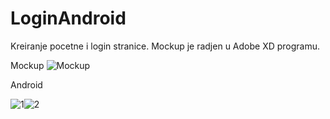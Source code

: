 # LoginAndroid
Kreiranje pocetne i login stranice. Mockup je radjen u Adobe XD programu.

Mockup
![Mockup](https://i.ibb.co/YLFkF8m/mockup.jpg)

Android

![1](https://i.ibb.co/VDFKN57/Android-Emulator-Pixel-3a-XL-API-R5554.jpg)![2](https://i.ibb.co/Hn0xygF/Android-Emulator-Pixel-3a-XL-API-R5554-2.jpg)
